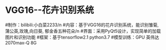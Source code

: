# VGG16--花卉识别系统
#制作：bilibili:小白菜2233/n
#内容：基于VGG16的花卉识别系统，能识别雏菊, 蒲公英,玫瑰,向日葵, 郁金香五种花朵/n
#界面：采用PyQt5设计，实现简单的加载图片和识别功能
#框架：基于tensorflow2.1 python3.7 
#模型训练：GPU 英伟达2070max-Q 8G
